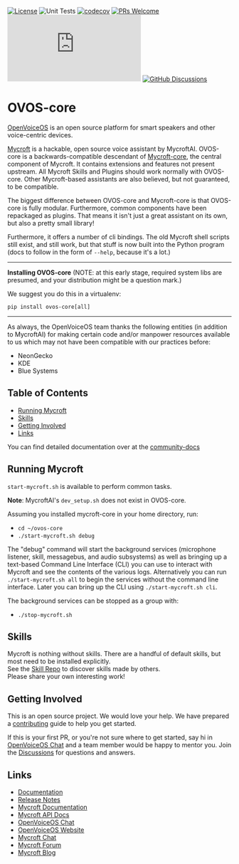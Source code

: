 [![License](https://img.shields.io/badge/License-Apache%202.0-blue.svg)](LICENSE.md)
![Unit Tests](https://github.com/OpenVoiceOS/ovos-core/actions/workflows/unit_tests.yml/badge.svg)
[![codecov](https://codecov.io/gh/OpenVoiceOS/ovos-core/branch/dev/graph/badge.svg?token=CS7WJH4PO2)](https://codecov.io/gh/OpenVoiceOS/ovos-core)
[![PRs Welcome](https://img.shields.io/badge/PRs-welcome-brightgreen.svg)](http://makeapullrequest.com)
[![Chat](https://img.shields.io/matrix/openvoiceos-general:matrix.org)](https://matrix.to/#/#OpenVoiceOS-general:matrix.org)
[![GitHub Discussions](https://img.shields.io/github/discussions/OpenVoiceOS/OpenVoiceOS?label=OVOS%20Discussions)](https://github.com/OpenVoiceOS/OpenVoiceOS/discussions)

# OVOS-core

[OpenVoiceOS](https://openvoiceos.com/) is an open source platform for smart speakers and other voice-centric devices.

[Mycroft](https://mycroft.ai) is a hackable, open source voice assistant by MycroftAI. OVOS-core is a
backwards-compatible descendant of [Mycroft-core](https://github.com/MycroftAI/mycroft-core), the central component of
Mycroft. It contains extensions and features not present upstream. All Mycroft Skills and Plugins should work normally
with OVOS-core. Other Mycroft-based assistants are also believed, but not guaranteed, to be compatible.

The biggest difference between OVOS-core and Mycroft-core is that OVOS-core is fully modular. Furthermore, common
components have been repackaged as plugins. That means it isn't just a great assistant on its own, but also a pretty
small library!

Furthermore, it offers a number of cli bindings. The old Mycroft shell scripts still exist, and still work, but that
stuff is now built into the Python program (docs to follow in the form of `--help`, because it's a lot.)

---

**Installing OVOS-core** (NOTE: at this early stage, required system libs are presumed, and your distribution might be a
question mark.)

We suggest you do this in a virtualenv:

`pip install ovos-core[all]`

---

As always, the OpenVoiceOS team thanks the following entities (in addition to MycroftAI) for making certain code and/or
manpower resources available to us which may not have been compatible with our practices before:

- NeonGecko
- KDE
- Blue Systems

## Table of Contents

- [Running Mycroft](#running-mycroft)
- [Skills](#skills)
- [Getting Involved](#getting-involved)
- [Links](#links)

You can find detailed documentation over at the [community-docs](https://openvoiceos.github.io/community-docs)

## Running Mycroft

`start-mycroft.sh` is available to perform common tasks.

**Note**: MycroftAI's `dev_setup.sh` does not exist in OVOS-core.

Assuming you installed mycroft-core in your home directory, run:

- `cd ~/ovos-core`
- `./start-mycroft.sh debug`

The "debug" command will start the background services (microphone listener, skill, messagebus, and audio subsystems) as
well as bringing up a text-based Command Line Interface (CLI) you can use to interact with Mycroft and see the contents
of the various logs. Alternatively you can run `./start-mycroft.sh all` to begin the services without the command line
interface. Later you can bring up the CLI using `./start-mycroft.sh cli`.

The background services can be stopped as a group with:

- `./stop-mycroft.sh`

## Skills

Mycroft is nothing without skills. There are a handful of default skills, but most need to be installed explicitly.  
See the [Skill Repo](https://github.com/MycroftAI/mycroft-skills#welcome) to discover skills made by others.  
Please share your own interesting work!

## Getting Involved

This is an open source project. We would love your help. We have prepared a [contributing](.github/CONTRIBUTING.md)
guide to help you get started.

If this is your first PR, or you're not sure where to get started,
say hi in [OpenVoiceOS Chat](https://matrix.to/#/!XFpdtmgyCoPDxOMPpH:matrix.org?via=matrix.org) and a team member would
be happy to mentor you.
Join the [Discussions](https://github.com/OpenVoiceOS/OpenVoiceOS/discussions) for questions and answers.

## Links

* [Documentation](https://openvoiceos.github.io/community-docs)
* [Release Notes](https://github.com/OpenVoiceOS/ovos-core/releases)
* [Mycroft Documentation](https://docs.mycroft.ai)
* [Mycroft API Docs](https://mycroft-core.readthedocs.io/en/master/)
* [OpenVoiceOS Chat](https://matrix.to/#/!XFpdtmgyCoPDxOMPpH:matrix.org?via=matrix.org)
* [OpenVoiceOS Website](https://openvoiceos.com/)
* [Mycroft Chat](https://chat.mycroft.ai)
* [Mycroft Forum](https://community.mycroft.ai)
* [Mycroft Blog](https://mycroft.ai/blog)

